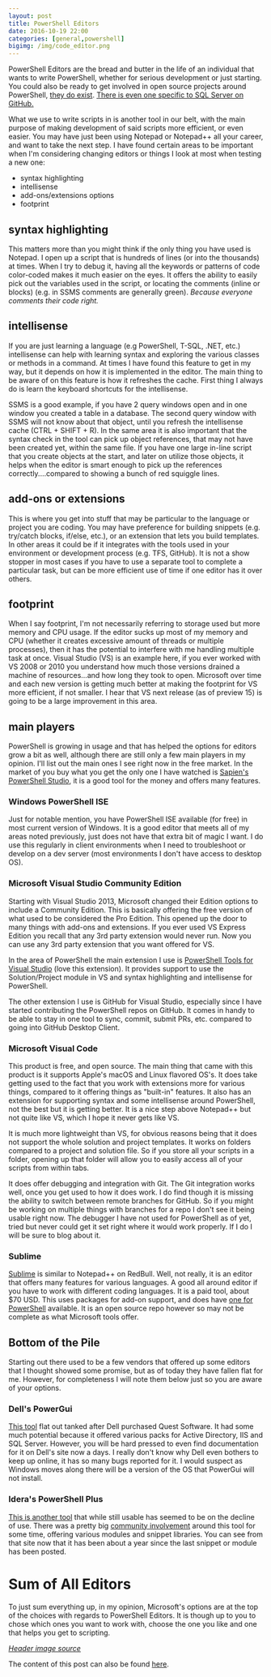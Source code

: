 ```yaml
---
layout: post
title: PowerShell Editors
date: 2016-10-19 22:00
categories: [general,powershell]
bigimg: /img/code_editor.png
---
```


PowerShell Editors are the bread and butter in the life of an individual that wants to write PowerShell, whether for serious development or just starting. You could also be ready to get involved in open source projects around PowerShell, [they do exist](https://github.com/trending/powershell). [There is even one specific to SQL Server on GitHub.](https://github.com/sqlcollaborative)

What we use to write scripts in is another tool in our belt, with the main purpose of making development of said scripts more efficient, or even easier. You may have just been using Notepad or Notepad++ all your career, and want to take the next step. I have found certain areas to be important when I'm considering changing editors or things I look at most when testing a new one:

- syntax highlighting
- intellisense
- add-ons/extensions options
- footprint

## syntax highlighting

This matters more than you might think if the only thing you have used is Notepad. I open up a script that is hundreds of lines (or into the thousands) at times. When I try to debug it, having all the keywords or patterns of code color-coded makes it much easier on the eyes. It offers the ability to easily pick out the variables used in the script, or locating the comments (inline or blocks) (e.g. in SSMS comments are generally green). _Because everyone comments their code right._

## intellisense

If you are just learning a language (e.g PowerShell, T-SQL, .NET, etc.) intellisense can help with learning syntax and exploring the various classes or methods in a command. At times I have found this feature to get in my way, but it depends on how it is implemented in the editor. The main thing to be aware of on this feature is how it refreshes the cache. First thing I always do is learn the keyboard shortcuts for the intellisense.

SSMS is a good example, if you have 2 query windows open and in one window you created a table in a database. The second query window with SSMS will not know about that object, until you refresh the intellisense cache (CTRL + SHIFT + R). In the same area it is also important that the syntax check in the tool can pick up object references, that may not have been created yet, within the same file. If you have one large in-line script that you create objects at the start, and later on utilize those objects, it helps when the editor is smart enough to pick up the references correctly....compared to showing a bunch of red squiggle lines.

## add-ons or extensions

This is where you get into stuff that may be particular to the language or project you are coding. You may have preference for building snippets (e.g. try/catch blocks, if/else, etc.), or an extension that lets you build templates. In other areas it could be if it integrates with the tools used in your environment or development process (e.g. TFS, GitHub). It is not a show stopper in most cases if you have to use a separate tool to complete a particular task, but can be more efficient use of time if one editor has it over others.

## footprint

When I say footprint, I'm not necessarily referring to storage used but more memory and CPU usage. If the editor sucks up most of my memory and CPU (whether it creates excessive amount of threads or multiple processes), then it has the potential to interfere with me handling multiple task at once. Visual Studio (VS) is an example here, if you ever worked with VS 2008 or 2010 you understand how much those versions drained a machine of resources...and how long they took to open. Microsoft over time and each new version is getting much better at making the footprint for VS more efficient, if not smaller. I hear that VS next release (as of preview 15) is going to be a large improvement in this area.

## main players

PowerShell is growing in usage and that has helped the options for editors grow a bit as well, although there are still only a few main players in my opinion. I'll list out the main ones I see right now in the free market. In the market of you buy what you get the only one I have watched is [Sapien's PowerShell Studio](https://www.sapien.com/software/powershell_studio), it is a good tool for the money and offers many features.

### Windows PowerShell ISE

Just for notable mention, you have PowerShell ISE available (for free) in most current version of Windows. It is a good editor that meets all of my areas noted previously, just does not have that extra bit of magic I want. I do use this regularly in client environments when I need to troubleshoot or develop on a dev server (most environments I don't have access to desktop OS).

### Microsoft Visual Studio Community Edition

Starting with Visual Studio 2013, Microsoft changed their Edition options to include a Community Edition. This is basically offering the free version of what used to be considered the Pro Edition. This opened up the door to many things with add-ons and extensions. If you ever used VS Express Edition you recall that any 3rd party extension would never run. Now you can use any 3rd party extension that you want offered for VS.

In the area of PowerShell the main extension I use is [PowerShell Tools for Visual Studio](https://visualstudiogallery.msdn.microsoft.com/c9eb3ba8-0c59-4944-9a62-6eee37294597) (love this extension). It provides support to use the Solution/Project module in VS and syntax highlighting and intellisense for PowerShell.

The other extension I use is GitHub for Visual Studio, especially since I have started contributing the PowerShell repos on GitHub. It comes in handy to be able to stay in one tool to sync, commit, submit PRs, etc. compared to going into GitHub Desktop Client.

### Microsoft Visual Code

This product is free, and open source. The main thing that came with this product is it supports Apple's macOS and Linux flavored OS's. It does take getting used to the fact that you work with extensions more for various things, compared to it offering things as "built-in" features. It also has an extension for supporting syntax and some intellisense around PowerShell, not the best but it is getting better. It is a nice step above Notepad++ but not quite like VS, which I hope it never gets like VS.

It is much more lightweight than VS, for obvious reasons being that it does not support the whole solution and project templates. It works on folders compared to a project and solution file. So if you store all your scripts in a folder, opening up that folder will allow you to easily access all of your scripts from within tabs.

It does offer debugging and integration with Git. The Git integration works well, once you get used to how it does work. I do find though it is missing the ability to switch between remote branches for GitHub. So if you might be working on multiple things with branches for a repo I don't see it being usable right now. The debugger I have not used for PowerShell as of yet, tried but never could get it set right where it would work properly. If I do I will be sure to blog about it.

### Sublime

[Sublime](https://www.sublimetext.com/) is similar to Notepad++ on RedBull. Well, not really, it is an editor that offers many features for various languages. A good all around editor if you have to work with different coding languages. It is a paid tool, about $70 USD. This uses packages for add-on support, and does have [one for PowerShell](https://github.com/SublimeText/PowerShell) available. It is an open source repo however so may not be complete as what Microsoft tools offer.

## Bottom of the Pile

Starting out there used to be a few vendors that offered up some editors that I thought showed some promise, but as of today they have fallen flat for me. However, for completeness I will note them below just so you are aware of your options.

### Dell's PowerGui

[This tool](http://www.dell.com/us/business/p/dell-software-powergui/pd) flat out tanked after Dell purchased Quest Software. It had some much potential because it offered various packs for Active Directory, IIS and SQL Server. However, you will be hard pressed to even find documentation for it on Dell's site now a days. I really don't know why Dell even bothers to keep up online, it has so many bugs reported for it. I would suspect as Windows moves along there will be a version of the OS that PowerGui will not install.

### Idera's PowerShell Plus

[This is another tool](https://www.idera.com/productssolutions/freetools/powershellplus) that while still usable has seemed to be on the decline of use. There was a pretty big [community involvement](http://community.idera.com/powershell/) around this tool for some time, offering various modules and snippet libraries. You can see from that site now that it has been about a year since the last snippet or module has been posted.

# Sum of All Editors

To just sum everything up, in my opinion, Microsoft's options are at the top of the choices with regards to PowerShell Editors. It is though up to you to chose which ones you want to work with, choose the one you like and one that helps you get to scripting.

_[Header image source](https://flic.kr/p/7NFTF6)_

The content of this post can also be found [here](https://www.pythian.com/blog/Powershell-Editors).
